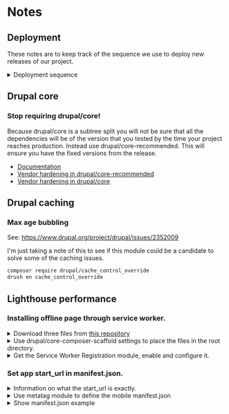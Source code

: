 # Notes

## Deployment

These notes are to keep track of the sequence we use to deploy new releases of
our project.

<details>
 <summary>Deployment sequence</summary>

```bash
# All commands below are executed within the environment
docker-compose exec prod bash

# Create release folder
mkdir -p build/dist/1.0.x
# @TODO: Download pre-production codebase
wget https://github.com/verbruggenalex/appointment/releases/download/1.0.x/dist.tar.gz
# Extract pre-production codebase
tar -zxf dist.tar.gz build/dist/1.0.x
# Symlink pre-production codebase
ln -sfn dist/1.0.x/ build/pre-production

# @TODO: Make website readonly?
drush @prod something
# Dump production database (caches might not be needed?)
drush @prod sql-dump --result-file=../../../pre-production/dump.sql
# Import the production database into pre-production.
drush @pre-prod sqlc < build/pre-production/dump.sql

# Deployment sequence
drush @pre-prod cache:rebuild
drush @pre-prod updatedb -y --no-post-updates
drush @pre-prod config:import -y
drush @pre-prod updatedb -y --post-updates
drush @pre-prod cache:rebuild
drush @pre-prod status

# Change symlinks of environments (if pre-production got accepted)
ln -sfn dist/1.0.x/ build/production
ln -sfn dist/1.0.(x-1)/ build/post-production
# Remove symlink to older environment
rm build/pre-production
# @TODO: Maybe perform some cleanup actions so we dont get clutter on the
# environments.
```
</details>

## Drupal core

### Stop requiring drupal/core!

Because drupal/core is a subtree split you will not be sure that all the
dependencies will be of the version that you tested by the time your project
reaches production. Instead use drupal/core-recommended. This will ensure you
have the fixed versions from the release.

 * [Documentation](https://www.drupal.org/docs/develop/using-composer/using-composer-to-install-drupal-and-manage-dependencies)
 * [Vendor hardening in drupal/core-recommended](https://github.com/drupal/core-recommended/blob/8.9.10//composer.json#L4)
 * [Vendor hardening in drupal/core](https://github.com/drupal/drupal/blob/8.9.10/composer.json#L15)

## Drupal caching

### Max age bubbling

See: https://www.drupal.org/project/drupal/issues/2352009

I'm just taking a note of this to see if this module could be a candidate to
solve some of the caching issues.

```bash
composer require drupal/cache_control_override
drush en cache_control_override
```

## Lighthouse performance

### Installing offline page through service worker.


<details>
 <summary>Download three files from <a href="https://github.com/GoogleChrome/samples/tree/gh-pages/service-worker/custom-offline-page">this repository</a></summary>

```bash
mkdir lib/offline
cd lib/offline
wget https://raw.githubusercontent.com/GoogleChrome/samples/gh-pages/service-worker/custom-offline-page/manifest.json
wget https://raw.githubusercontent.com/GoogleChrome/samples/gh-pages/service-worker/custom-offline-page/offline.html
wget https://raw.githubusercontent.com/GoogleChrome/samples/gh-pages/service-worker/custom-offline-page/service-worker.js
```
</details>

<details>
 <summary>Use drupal/core-composer-scaffold settings to place the files in the root directory.</summary>

```json
    "extra": {
        "drupal-scaffold": {
file-mapping": {
    [web-root]/manifest.json": "lib/offline/manifest.json",
    [web-root]/offline.html": "lib/offline/offline.html",
    [web-root]/service-worker.js": "lib/offline/service-worker.js"
            }
        }
    }
```
</details>

<details>
 <summary>Get the Service Worker Registration module, enable and configure it.</summary>

```bash
composer require drupal/sw_register
drush en sw_register -y
drush php:eval "Drupal::configFactory()->getEditable('sw_register.settings')->set('service_worker_js_script_path', 'service-worker.js')->save(TRUE);"
drush cex
```
</details>


### Set app start_url in manifest.json.

<details>
 <summary>Information on what the start_url is exactly.</summary>
<p>The start_url is required and tells the browser where your application should
start when it is launched, and prevents the app from starting on whatever page
the user was on when they added your app to their home screen. Your start_url
should direct the user straight into your app, rather than a product landing
page. Think about what the user will want to do once they open your app, and
place them there.</p>
</details>

<details>
 <summary>Use metatag module to define the mobile manifest.json</summary>

We will use https://www.drupal.org/project/metatag to set the tag on the page.

Important: core might be including this functionality.
See: https://www.drupal.org/project/drupal/issues/2698127

```bash
composer require drupal/metatag
drush en metatag_mobile -y
drush php:eval "Drupal::configFactory()->getEditable('metatag.metatag_defaults.global')->set('tags.web_manifest', 'manifest.json')->save(TRUE);"
drush php:eval "Drupal::configFactory()->getEditable('metatag.metatag_defaults.global')->set('tags.theme_color', '#FFFFFF')->save(TRUE);"
drush cex
```
</details>

<details>
 <summary>Show manifest.json example</summary>

More information on the manifest can be found here: https://w3c.github.io/manifest/


```json
{
  "lang": "en",
  "dir": "ltr",
  "name": "Open Appointment",
  "short_name": "Open Appoint",
  "icons": [
    {
      "src": "themes/custom/bbc/icon-128.png",
      "sizes": "128x128"
    }
  ],
  "start_url": "/",
  "display": "browser",
  "orientation": "portrait",
  "theme_color": "#ffffff",
  "background_color": "#ffffff"
}
```
</details>
